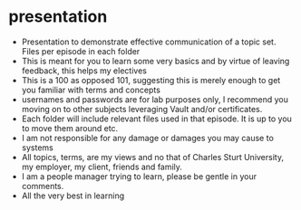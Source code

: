 # presentation
* Presentation to demonstrate effective communication of a topic set. Files per episode in each folder
* This is meant for you to learn some very basics and by virtue of leaving feedback, this helps my electives
* This is a 100 as opposed 101, suggesting this is merely enough to get you familiar with terms and concepts
* usernames and passwords are for lab purposes only, I recommend you moving on to other subjects leveraging Vault and/or certificates.
* Each folder will include relevant files used in that episode. It is up to you to move them around etc.
* I am not responsible for any damage or damages you may cause to systems
* All topics, terms, are my views and no that of Charles Sturt University, my employer, my client, friends and family. 
* I am a people manager trying to learn, please be gentle in your comments. 
* All the very best in learning

